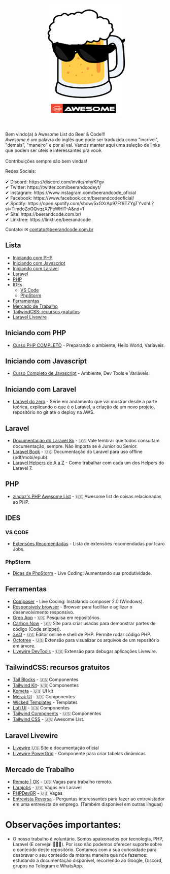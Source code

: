 <div align="center">
	<img  width="250" height="350" src="./awesome.png" alt="Awesome Beer & Code">
</div>
<br/><br/>
<p>Bem vindo(a) à Awesome List do Beer & Code!!!<br/>
<i>Awesome</i> é um palavra do inglês que pode ser traduzida como "incrível", "demais", "maneiro" e por aí vai.  Vamos manter aqui uma seleção de links que podem ser úteis e interessantes pra você.<br/><br/>Contribuições sempre são bem vindas!</p>

<p>
Redes Sociais:
<br/><br/>
✔ Discord: https://discord.com/invite/mhyKFgv
<br/>
✔ Twitter: https://twitter.com/beerandcodeyt/
​<br/>
✔ Instagram: https://www.instagram.com/beerandcode_oficial
<br/>
✔ Facebook: https://www.facebook.com/beerandcodeoficial/
<br/>
✔ Spotify: https://open.spotify.com/show/5xGXrAp97Ff9TZYgTYvdhL?si=TimdoZoOQvqzX7FeWHlT-A&nd=1
​<br/>
✔ Site: https://beerandcode.com.br/ 
<br/>
✔ Linktree: https://linktr.ee/beerandcode​
<br/>
</p>

Contato:
✉ contato@beerandcode.com.br
## Lista

- [Iniciando com PHP](#iniciando-com-php)
- [Iniciando com Javascript](#iniciando-com-javascript)
- [Iniciando com Laravel](#iniciando-com-laravel)
- [Laravel](#laravel)
- [PHP](#php)
- IDEs
  + [VS Code](#vs-code)
  + [PhpStorm](#phpstorm)
- [Ferramentas](#ferramentas)
- [Mercado de Trabalho](#mercado-de-trabalho)
- [TailwindCSS: recursos gratuitos](#tailwindcss-recursos-gratuitos)
- [Laravel Livewire](#laravel-livewire)

## Iniciando com PHP

- [Curso PHP COMPLETO](https://www.youtube.com/watch?v=YLVFtKIBCyM&list=PL7ScB28KYHhGq58mpLgIVM8Ias4nap4-o) -  Preparando o ambiente, Hello World, Variáveis.

## Iniciando com Javascript

- [Curso Completo de Javascript](https://www.youtube.com/watch?v=YLVFtKIBCyM&list=PL7ScB28KYHhGq58mpLgIVM8Ias4nap4-o) - Ambiente, Dev Tools e Variáveis.

## Iniciando com Laravel

- [Laravel do zero](https://www.youtube.com/playlist?list=PL7ScB28KYHhHEC8DGfhDt7WdHe7s6A56J) - Série em andamento que vai mostrar desde a parte teórica, explicando o que é o Laravel, a criação de um novo projeto, repositório no git até o deploy na AWS.
 	
## Laravel

  - [Documentação do Laravel 8x](https://laravel.com/docs/8.x/installation) - 🇺🇸 Vale lembrar que todos consultam documentação, sempre. Não importa se é Junior ou Senior.
  - [Laravel Book](https://github.com/driade/laravel-book) - 🇺🇸 Documentação do Laravel para uso offline (pdf/mobi/epub).
  - [Laravel Helpers de A a Z](https://www.youtube.com/watch?v=5KfpuDNTlaA&list=PL7ScB28KYHhGE9lxkjW0LWPkgoX1yvPC9) - Como trabalhar com cada um dos Helpers do Laravel 7.

## PHP

- [ziadoz's PHP Awesome List](https://github.com/ziadoz/awesome-php) - 🇺🇸 Awesome list de coisas relacionadas ao PHP.

## IDES

### VS CODE

- [Extensões Recomendadas](https://github.com/icarojobs/vscode-useful-extensions) - Lista de extensões recomendadas por Icaro Jobs.

### PhpStorm

- [Dicas de PhpStorm](https://youtu.be/ZBrAL_aBvTM?t=766) -  Live Coding: Aumentando sua produtividade.

 ## Ferramentas

- [Composer](https://www.youtube.com/watch?v=ZBrAL_aBvTM) - Live Coding: Instalando composer 2.0 (Windows).
- [Responsively browser](https://responsively.app) - Browser para facilitar e agilizar o desenvolvimento responsivo.
- [Grep App](https://grep.app/) - 🇺🇸 Pesquisa em repositórios.
- [Carbon Now](https://carbon.now.sh) - 🇺🇸 Site para criar usadas para demonstrar partes de código (Code snippet).
- [3v4l](https://3v4l.org) - 🇺🇸 Editor online e shell de PHP. Permite rodar código PHP.
- [Octotree](https://www.octotree.io/) - 🇺🇸 Extensão para visualizar os arquivos de um repositório em árvore.
- [Livewire DevTools](https://chrome.google.com/webstore/detail/livewire-devtools/ahcmcdmhdcgbpklkdhpejphjekpmhkll) - 🇺🇸 Extensão para debugar aplicações Livewire.

## TailwindCSS: recursos gratuitos

- [Tail Blocks](https://tailblocks.cc/) - 🇺🇸 Componentes 
- [Tailwind Kit](https://www.tailwind-kit.com/)- 🇺🇸 Componentes 
- [Kometa](https://kitwind.io/products/kometa/) - 🇺🇸 UI kit 
- [Merak UI](https://merakiui.com/) - 🇺🇸 Componentes
- [Wicked Templates](https://blocks.wickedtemplates.com/) - Templates
- [Lofi UI](https://lofiui.co/) - 🇺🇸 Componentes
- [Tailwind Components](tailwindcomponents.com) - 🇺🇸 Componentes
- [Tailwind CSS](https://github.com/aniftyco/awesome-tailwindcss/) - 🇺🇸 Awesome List.

## Laravel Livewire

- [Livewire](https://laravel-livewire.com/) 🇺🇸 Site e documentação oficial
- [Livewire PowerGrid](https://github.com/Power-Components/livewire-powergrid) - Componente para criar tabelas dinâmicas

## Mercado de Trabalho

- [Remote | OK](https://remoteok.io) - 🇺🇸 Vagas para trabalho remoto.
- [Larajobs](https://larajobs.com) - 🇺🇸 Vagas em Laravel
- [PHPDevBR](https://github.com/phpdevbr/vagas/issues) - 🇺🇸 Vagas
- [Entrevista Reversa](https://github.com/viraptor/reverse-interview/blob/master/translations/pt-BR.md) - Perguntas interessantes para fazer ao entrevistador em uma entrevista de emprego. (Também disponível em outras línguas)

# Observações importantes:
  
* O nosso trabalho é voluntário.  Somos apaixonados por tecnologia, PHP, Laravel (E cerveja! 🍻🍻🍻). Por isso não podemos oferecer suporte sobre o conteúdo deste repositório. Contamos com a sua curiosidade para desbravar o seu conteúdo da mesma maneira que nós fazemos: estudando a documentação disponível, recorrendo ao Google, Discord, grupos no Telegram e WhatsApp.
